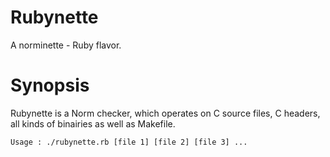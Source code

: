 Rubynette
=========

A norminette - Ruby flavor.

Synopsis
=========

Rubynette is a Norm checker, which operates on C source files, C headers, all kinds of binairies as well as Makefile.

    Usage : ./rubynette.rb [file 1] [file 2] [file 3] ...

